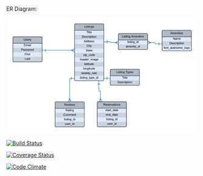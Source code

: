 
ER Diagram:

![alt tag](er_diagram.png)

[![Build Status](https://travis-ci.org/nickcluc/office.ly.svg?branch=master)](https://travis-ci.org/nickcluc/office.ly)

[![Coverage Status](https://coveralls.io/repos/nickcluc/office.ly/badge.png)](https://coveralls.io/r/nickcluc/office.ly)

[![Code Climate](https://codeclimate.com/github/nickcluc/office.ly/badges/gpa.svg)](https://codeclimate.com/github/nickcluc/office.ly)

